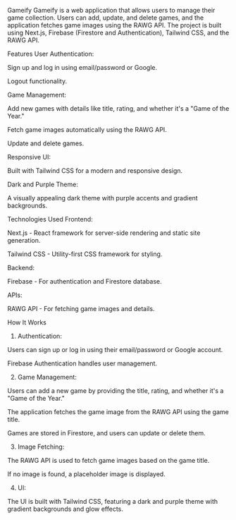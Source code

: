 Gameify
Gameify is a web application that allows users to manage their game collection. Users can add, update, and delete games, and the application fetches game images using the RAWG API. The project is built using Next.js, Firebase (Firestore and Authentication), Tailwind CSS, and the RAWG API.

Features
User Authentication:

Sign up and log in using email/password or Google.

Logout functionality.

Game Management:

Add new games with details like title, rating, and whether it's a "Game of the Year."

Fetch game images automatically using the RAWG API.

Update and delete games.

Responsive UI:

Built with Tailwind CSS for a modern and responsive design.

Dark and Purple Theme:

A visually appealing dark theme with purple accents and gradient backgrounds.

Technologies Used
Frontend:

Next.js - React framework for server-side rendering and static site generation.

Tailwind CSS - Utility-first CSS framework for styling.

Backend:

Firebase - For authentication and Firestore database.

APIs:

RAWG API - For fetching game images and details.




How It Works
1. Authentication:

Users can sign up or log in using their email/password or Google account.

Firebase Authentication handles user management.

2. Game Management:

Users can add a new game by providing the title, rating, and whether it's a "Game of the Year."

The application fetches the game image from the RAWG API using the game title.

Games are stored in Firestore, and users can update or delete them.

3. Image Fetching:

The RAWG API is used to fetch game images based on the game title.

If no image is found, a placeholder image is displayed.

4. UI:

The UI is built with Tailwind CSS, featuring a dark and purple theme with gradient backgrounds and glow effects.
